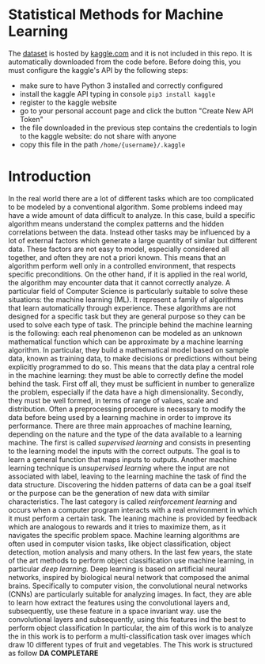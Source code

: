 # Statistical Methods for Machine Learning
The [dataset](https://www.kaggle.com/moltean/fruits) is hosted by [kaggle.com](https://www.kaggle.com/) and it is not included in this repo. It is automatically downloaded from the code before. Before doing this, you must configure the kaggle's API by the following steps:

* make sure to have Python 3 installed and correctly configured
* install the kaggle API typing in console ```pip3 install kaggle```
* register to the kaggle website
* go to your personal account page and click the button "Create New API Token"
* the file downloaded in the previous step contains the credentials to login to the kaggle website: do not share with anyone
* copy this file in the path ```/home/{username}/.kaggle```

# Introduction

In the real world there are a lot of different tasks which are too complicated to be modeled by a conventional algorithm. Some problems indeed may have a wide amount of data difficult to analyze. In this case, build a specific algorithm means understand the complex patterns and the hidden correlations between the data. Instead other tasks may be influenced by a lot of external factors which generate a large quantity of similar but different data. These factors are not easy to model, especially considered all together, and often they are not a priori known. This means that an algorithm perform well only in a controlled environment, that respects specific preconditions. On the other hand, if it is applied in the real world, the algorithm may encounter data that it cannot correctly analyze. A particular field of Computer Science is particularly suitable to solve these situations: the machine learning (ML). It represent a family of algorithms that learn automatically through experience. These algorithms are not designed for a specific task but they are general purpose so they can be used to solve each type of task. The principle behind the machine learning is the following: each real phenomenon can be modeled as an unknown mathematical function which can be approximate by a machine learning algorithm. In particular, they build a mathematical model based on sample data, known as training data, to make decisions or predictions without being explicitly programmed to do so. This means that the data play a central role in the machine learning: they must be able to correctly define the model behind the task. First off all, they must be sufficient in number to generalize the problem, especially if the data have a high dimensionality. Secondly, they must be well formed, in terms of range of values, scale and distribution. Often a preprocessing procedure is necessary to modify the data before being used by a learning machine in order to improve its performance. There are three main approaches of machine learning, depending on the nature and the type of the data available to a learning machine. The first is called *supervised learning* and consists in presenting to the learning model the inputs with the correct outputs. The goal is to learn a general function that maps inputs to outputs. Another machine learning technique is *unsupervised learning* where the input are not associated with label, leaving to the learning machine the task of find the data structure. Discovering the hidden patterns of data can be a goal itself or the purpose can be the generation of new data with similar characteristics. The last category is called *reinforcement learning* and occurs when a computer program interacts with a real environment in which it must perform a certain task. The leaning machine is provided by feedback which are analogous to rewards and it tries to maximize them, as it navigates the specific problem space. Machine learning algorithms are often used in computer vision tasks, like object classification, object detection, motion analysis and many others. In the last few years, the state of the art methods to perform object classification use machine learning, in particular *deep learning.* Deep learning is based on artificial neural networks, inspired by biological neural network that composed the animal brains. Specifically to computer vision, the convolutional neural networks (CNNs) are particularly suitable for analyzing images. In fact, they are able to learn how extract the features using the convolutional layers and, subsequently, use these feature in a space invariant way. use   the convolutional layers and subsequently, using this features ind   the best to perform object classification   In particular, the aim of this work is to analyze the in this work is to perform a multi-classification task over images which draw 10 different types of fruit and vegetables. The This work is structured as follow **DA COMPLETARE**

